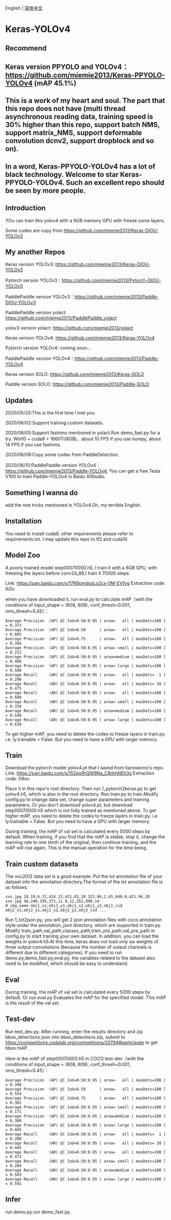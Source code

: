 English | [简体中文](README.md)

# Keras-YOLOv4


## Recommend

## Keras version PPYOLO and YOLOv4：https://github.com/miemie2013/Keras-PPYOLO-YOLOv4 (mAP 45.1%)

## This is a work of my heart and soul. The part that this repo does not have (multi thread asynchronous reading data, training speed is 30% higher than this repo, support batch NMS, support matrix_NMS, support deformable convolution dcnv2, support dropblock and so on).

## In a word, Keras-PPYOLO-YOLOv4 has a lot of black technology. Welcome to star Keras-PPYOLO-YOLOv4. Such an excellent repo should be seen by more people.



## Introduction
YOu can train this yolov4 with a 6GB memory GPU with freeze some layers.

Some codes are copy from https://github.com/miemie2013/Keras-DIOU-YOLOv3


## My another Repos

Keras version YOLOv3: https://github.com/miemie2013/Keras-DIOU-YOLOv3

Pytorch version YOLOv3：https://github.com/miemie2013/Pytorch-DIOU-YOLOv3

PaddlePaddle version YOLOv3：https://github.com/miemie2013/Paddle-DIOU-YOLOv3

PaddlePaddle version yolact: https://github.com/miemie2013/PaddlePaddle_yolact

yolov3 version yolact: https://github.com/miemie2013/yolact

Keras version YOLOv4: https://github.com/miemie2013/Keras-YOLOv4

Pytorch version YOLOv4: coming soon...

PaddlePaddle version YOLOv4：https://github.com/miemie2013/Paddle-YOLOv4

Keras version SOLO: https://github.com/miemie2013/Keras-SOLO

Paddle version SOLO: https://github.com/miemie2013/Paddle-SOLO

## Updates

2020/05/20:This is the first time I met you.

2020/06/02:Support training custom datasets.

2020/06/05:Support fastnms mentioned in yolact.Run demo_fast.py for a try. Win10 + cuda9 + 1660Ti(6GB)，about 10 FPS if you use numpy, about 14 FPS if you use fastnms.

2020/06/08:Copy some codes from PaddleDetection.

2020/06/10:PaddlePaddle version YOLOv4：https://github.com/miemie2013/Paddle-YOLOv4,
You can get a free Tesla V100 to train Paddle-YOLOv4 in Baidu AIStudio.

## Something I wanna do

add the rest tricks mentioned in YOLOv4.Oh, my terrible English.

## Installation

You need to install cuda9, other requirements please refer to requirements.txt. I may update this repo to tf2 and cuda10.

## Model Zoo
A poorly trained model step00070000.h5, I train it with a 6GB GPU, with freezing the layers before conv2d_86,I train it 70000 steps.

Link: https://pan.baidu.com/s/17R9pmdsxLo2cx-0M-EVfyg 
Extraction code: ib2u

when you have downloaded it, run eval.py to calculate mAP（with the conditions of input_shape = (608, 608), conf_thresh=0.001, nms_thresh=0.45）：
```
Average Precision  (AP) @[ IoU=0.50:0.95 | area=   all | maxDets=100 ] = 0.373
Average Precision  (AP) @[ IoU=0.50      | area=   all | maxDets=100 ] = 0.605
Average Precision  (AP) @[ IoU=0.75      | area=   all | maxDets=100 ] = 0.394
Average Precision  (AP) @[ IoU=0.50:0.95 | area= small | maxDets=100 ] = 0.212
Average Precision  (AP) @[ IoU=0.50:0.95 | area=medium | maxDets=100 ] = 0.406
Average Precision  (AP) @[ IoU=0.50:0.95 | area= large | maxDets=100 ] = 0.508
Average Recall     (AR) @[ IoU=0.50:0.95 | area=   all | maxDets=  1 ] = 0.296
Average Recall     (AR) @[ IoU=0.50:0.95 | area=   all | maxDets= 10 ] = 0.475
Average Recall     (AR) @[ IoU=0.50:0.95 | area=   all | maxDets=100 ] = 0.509
Average Recall     (AR) @[ IoU=0.50:0.95 | area= small | maxDets=100 ] = 0.334
Average Recall     (AR) @[ IoU=0.50:0.95 | area=medium | maxDets=100 ] = 0.548
Average Recall     (AR) @[ IoU=0.50:0.95 | area= large | maxDets=100 ] = 0.639
```
To get higher mAP, you need to delete the codes to freeze layers in train.py. i.e. ly.trainable = False. But you need to have a GPU with larger memory.


## Train
Download the pytorch model yolov4.pt that I saved from tianxiaomo's repo.
Link: https://pan.baidu.com/s/152poRrQW9Na_C8rkhNEh3g
Extraction code: 09ou

Place it in this repo's root directory. Then run 1_pytorch2keras.py to get yolov4.h5, which is also in the root directory.
Run train.py to train.Modify config.py to change data set, change super parameters and training parameters.
Or you don't download yolov4.pt, but download step00070000.h5 which is not fully trained as mentioned above.
To get higher mAP, you need to delete the codes to freeze layers in train.py. i.e. ly.trainable = False. But you need to have a GPU with larger memory.

During training, the mAP of val set is calculated every 5000 steps by default.
When training, if you find that the mAP is stable, stop it, change the learning rate to one tenth of the original, then continue training, and the mAP will rise again. This is the manual operation for the time being.

## Train custom datasets
The voc2012 data set is a good example.
Put the txt annotation file of your dataset into the annotation directory.The format of the txt annotation file is as follows:
```
xxx.jpg 18.19,6.32,424.13,421.83,20 323.86,2.65,640.0,421.94,20
xxx.jpg 48,240,195,371,11 8,12,352,498,14
# img_name obj1_x1,obj1_y1,obj1_x2,obj1_y2,obj1_cid obj2_x1,obj2_y1,obj2_x2,obj2_y2,obj2_cid ...
```
Run 1_txt2json.py, you will get 2 json annotation files with coco annotation style under the annotation_json directory, which are supported in train.py.
Modify train_path,val_path,classes_path,train_pre_path,val_pre_path in config.py to start training your own dataset.
In addition, you can load the weights in yolov4.h5.At this time, keras does not load only six weights of three output convolutions (because the number of output channels is different due to different categories).
If you need to run demo.py,demo_fast.py,eval.py, the variables related to the dataset also need to be modified, which should be easy to understand.


## Eval
During training, the mAP of val set is calculated every 5000 steps by default.
Or run eval.py Evaluates the mAP for the specified model. This mAP is the result of the val set.

## Test-dev
Run test_dev.py.
After running, enter the results directory and zip bbox_detections.json into bbox_detections.zip, submit to
https://competitions.codalab.org/competitions/20794#participate
to get bbox mAP.


Here is the mAP of step00070000.h5 in COCO test-dev（with the conditions of input_shape = (608, 608), conf_thresh=0.001, nms_thresh=0.45）：
```
Average Precision  (AP) @[ IoU=0.50:0.95 | area=   all | maxDets=100 ] = 0.340
Average Precision  (AP) @[ IoU=0.50      | area=   all | maxDets=100 ] = 0.554
Average Precision  (AP) @[ IoU=0.75      | area=   all | maxDets=100 ] = 0.362
Average Precision  (AP) @[ IoU=0.50:0.95 | area= small | maxDets=100 ] = 0.171
Average Precision  (AP) @[ IoU=0.50:0.95 | area=medium | maxDets=100 ] = 0.360
Average Precision  (AP) @[ IoU=0.50:0.95 | area= large | maxDets=100 ] = 0.445
Average Recall     (AR) @[ IoU=0.50:0.95 | area=   all | maxDets=  1 ] = 0.280
Average Recall     (AR) @[ IoU=0.50:0.95 | area=   all | maxDets= 10 ] = 0.445
Average Recall     (AR) @[ IoU=0.50:0.95 | area=   all | maxDets=100 ] = 0.473
Average Recall     (AR) @[ IoU=0.50:0.95 | area= small | maxDets=100 ] = 0.284
Average Recall     (AR) @[ IoU=0.50:0.95 | area=medium | maxDets=100 ] = 0.503
Average Recall     (AR) @[ IoU=0.50:0.95 | area= large | maxDets=100 ] = 0.591
```

## Infer
run demo.py.run demo_fast.py.


